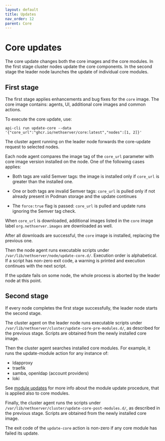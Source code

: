 ```yaml
---
layout: default
title: Updates
nav_order: 12
parent: Core
---
```


# Core updates

The core update changes both the core images and the core modules. In the
first stage cluster nodes update the core components. In the second stage
the leader node launches the update of individual core modules.

## First stage

The first stage applies enhancements and bug fixes for the `core` image.
The core image contains: agents, UI, additional core images and common
actions.

To execute the core update, use:

    api-cli run update-core --data '{"core_url":"ghcr.io/nethserver/core:latest","nodes":[1, 2]}'

The cluster agent running on the leader node forwards the core-update
request to selected nodes.

Each node agent compares the image tag of the `core_url` parameter with
core image version installed on the node. One of the following cases
applies:

- Both tags are valid Semver tags: the image is installed only if
  `core_url` is greater than the installed one.

- One or both tags are invalid Semver tags: `core_url` is pulled only
  if not already present in Podman storage and the update continues

- The `force:true` flag is passed: `core_url` is pulled and update runs
  ignoring the Semver tag check.

When `core_url` is downloaded, additional images listed in the `core`
image label `org.nethserver.images` are downloaded as well.

After all downloads are successful, the `core` image is installed,
replacing the previous one.

Then the node agent runs executable scripts under
`/var/lib/nethserver/node/update-core.d/`. Execution order is
alphabetical. If a script has non-zero exit code, a warning is printed and
execution continues with the next script.

If the update fails on some node, the whole process is aborted by the
leader node at this point.

## Second stage

If every node completes the first stage successfully, the leader node
starts the second stage.

The cluster agent on the leader node runs executable scripts under
`/var/lib/nethserver/cluster/update-core-pre-modules.d/`, as described for
the previous stage. Scripts are obtained from the newly installed core
image.

Then the cluster agent searches installed core modules. For example, it
runs the update-module action for any instance of:

- ldapproxy
- traefik
- samba, openldap (account providers)
- loki

See [module updates]({{site.baseurl}}/modules/updates) for more info about
the module update procedure, that is applied also to core modules.

Finally, the cluster agent runs the scripts under
`/var/lib/nethserver/cluster/update-core-post-modules.d/`, as described in
the previous stage. Scripts are obtained from the newly installed core
image.

The exit code of the `update-core` action is non-zero if any core module
has failed its update.
